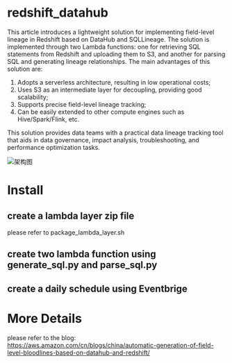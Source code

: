# redshift_datahub
This article introduces a lightweight solution for implementing field-level lineage in Redshift based on DataHub and SQLLineage. The solution is implemented through two Lambda functions: one for retrieving SQL statements from Redshift and uploading them to S3, and another for parsing SQL and generating lineage relationships. The main advantages of this solution are:
1. Adopts a serverless architecture, resulting in low operational costs;
2. Uses S3 as an intermediate layer for decoupling, providing good scalability;
3. Supports precise field-level lineage tracking;
4. Can be easily extended to other compute engines such as Hive/Spark/Flink, etc.

This solution provides data teams with a practical data lineage tracking tool that aids in data governance, impact analysis, troubleshooting, and performance optimization tasks.

<img src="https://s3.cn-north-1.amazonaws.com.cn/awschinablog/automatic-generation-of-field-level-bloodlines-based-on-datahub-and-redshift1.jpg" alt="架构图" />

# Install
## create a lambda layer zip file 
please refer to package_lambda_layer.sh


## create two lambda function using generate_sql.py and parse_sql.py

## create a daily schedule using Eventbrige


# More Details
please refer to the blog: https://aws.amazon.com/cn/blogs/china/automatic-generation-of-field-level-bloodlines-based-on-datahub-and-redshift/

